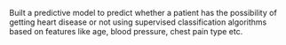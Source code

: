 Built a predictive model to predict whether a patient has the possibility of getting heart disease or not using supervised classification algorithms based on features like age, blood pressure, chest pain type etc.
